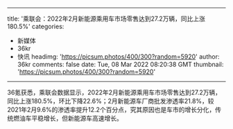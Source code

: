 
---
title: '乘联会：2022年2月新能源乘用车市场零售达到27.2万辆，同比上涨180.5%'
categories: 
 - 新媒体
 - 36kr
 - 快讯
headimg: 'https://picsum.photos/400/300?random=5920'
author: 36kr
comments: false
date: Tue, 08 Mar 2022 08:20:38 GMT
thumbnail: 'https://picsum.photos/400/300?random=5920'
---

<div>   
36氪获悉，乘联会数据显示，2022年2月新能源乘用车市场零售达到27.2万辆，同比上涨180.5%，环比下降22.6%；2月新能源车厂商批发渗透率21.8%，较2021年2月9.6%的渗透率提升12.2个百分点，究其原因也是车市的增长分化，传统燃油车平稳增长，但新能源车高速增长。  
</div>
            